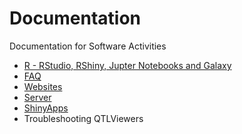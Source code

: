 # Documentation
Documentation for Software Activities
- [R - RStudio, RShiny, Jupter Notebooks and Galaxy](Platform-Brainstorm.md)
- [FAQ](FAQ.md)
- [Websites](Websites)
- [Server](Server)
- [ShinyApps](ShinyApps.md)
- Troubleshooting QTLViewers
